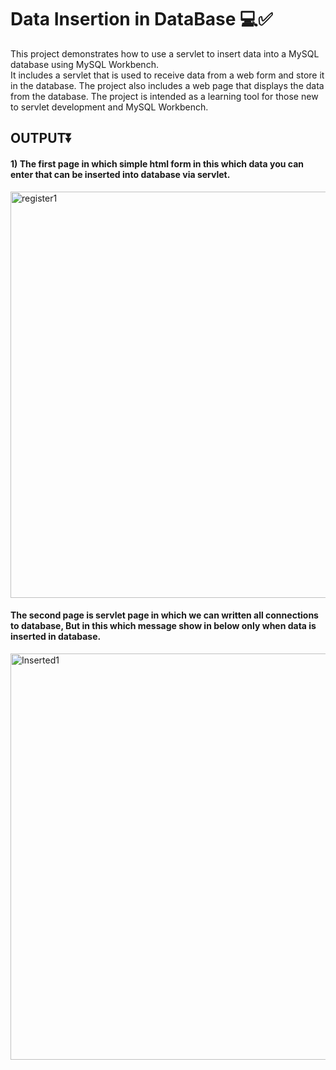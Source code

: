 # Data Insertion in DataBase 💻✅
This project demonstrates how to use a servlet to insert data into a MySQL database using MySQL Workbench.<br> 
It includes a servlet that is used to receive data from a web form and store it in the database. The project also includes a web page that displays the data from the database. The project is intended as a learning tool for those new to servlet development and MySQL Workbench.

<h2>OUTPUT⏬</h2>

<h4>1) The first page in which simple html form in this which data you can enter that can be inserted into database via servlet.</h4>

<img width="650" alt="register1" src="https://user-images.githubusercontent.com/113874433/212327572-36f08010-10ef-4f65-8012-d48af3ea7aa8.png">

<h4>The second page is servlet page in which we can written all connections to database, But in this which message show in below only when data is inserted in database.</h4>

<img width="650" alt="Inserted1" src="https://user-images.githubusercontent.com/113874433/212328310-56af9a4a-c76c-43ce-a75f-b2b8053403e8.png">

